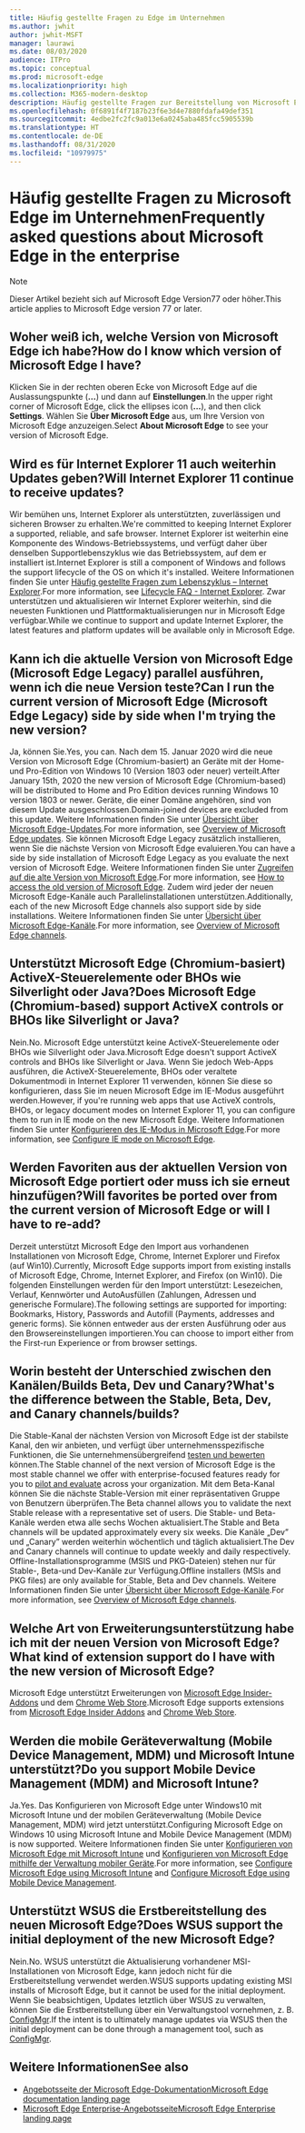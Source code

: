 ```yaml
---
title: Häufig gestellte Fragen zu Edge im Unternehmen
ms.author: jwhit
author: jwhit-MSFT
manager: laurawi
ms.date: 08/03/2020
audience: ITPro
ms.topic: conceptual
ms.prod: microsoft-edge
ms.localizationpriority: high
ms.collection: M365-modern-desktop
description: Häufig gestellte Fragen zur Bereitstellung von Microsoft Edge im Unternehmen
ms.openlocfilehash: 0f6891f4f7187b23f6e3d4e7880fdafa49def351
ms.sourcegitcommit: 4edbe2fc2fc9a013e6a0245aba485fcc5905539b
ms.translationtype: HT
ms.contentlocale: de-DE
ms.lasthandoff: 08/31/2020
ms.locfileid: "10979975"
---
```

# <span data-ttu-id="010ce-103">Häufig gestellte Fragen zu Microsoft Edge im Unternehmen</span><span class="sxs-lookup"><span data-stu-id="010ce-103">Frequently asked questions about Microsoft Edge in the enterprise</span></span>

> [!NOTE]
> <span data-ttu-id="010ce-104">Dieser Artikel bezieht sich auf Microsoft Edge Version77 oder höher.</span><span class="sxs-lookup"><span data-stu-id="010ce-104">This article applies to Microsoft Edge version 77 or later.</span></span>

## <span data-ttu-id="010ce-105">Woher weiß ich, welche Version von Microsoft Edge ich habe?</span><span class="sxs-lookup"><span data-stu-id="010ce-105">How do I know which version of Microsoft Edge I have?</span></span>

<span data-ttu-id="010ce-106">Klicken Sie in der rechten oberen Ecke von Microsoft Edge auf die Auslassungspunkte (**…**) und dann auf **Einstellungen**.</span><span class="sxs-lookup"><span data-stu-id="010ce-106">In the upper right corner of Microsoft Edge, click the ellipses icon (**...**), and then click **Settings**.</span></span> <span data-ttu-id="010ce-107">Wählen Sie **Über Microsoft Edge** aus, um Ihre Version von Microsoft Edge anzuzeigen.</span><span class="sxs-lookup"><span data-stu-id="010ce-107">Select **About Microsoft Edge** to see your version of Microsoft Edge.</span></span>

## <span data-ttu-id="010ce-108">Wird es für Internet Explorer 11 auch weiterhin Updates geben?</span><span class="sxs-lookup"><span data-stu-id="010ce-108">Will Internet Explorer 11 continue to receive updates?</span></span>

<span data-ttu-id="010ce-109">Wir bemühen uns, Internet Explorer als unterstützten, zuverlässigen und sicheren Browser zu erhalten.</span><span class="sxs-lookup"><span data-stu-id="010ce-109">We're committed to keeping Internet Explorer a supported, reliable, and safe browser.</span></span> <span data-ttu-id="010ce-110">Internet Explorer ist weiterhin eine Komponente des Windows-Betriebssystems, und verfügt daher über denselben Supportlebenszyklus wie das Betriebssystem, auf dem er installiert ist.</span><span class="sxs-lookup"><span data-stu-id="010ce-110">Internet Explorer is still a component of Windows and follows the support lifecycle of the OS on which it's installed.</span></span> <span data-ttu-id="010ce-111">Weitere Informationen finden Sie unter [Häufig gestellte Fragen zum Lebenszyklus – Internet Explorer](https://support.microsoft.com/help/17454/).</span><span class="sxs-lookup"><span data-stu-id="010ce-111">For more information, see [Lifecycle FAQ - Internet Explorer](https://support.microsoft.com/help/17454/).</span></span> <span data-ttu-id="010ce-112">Zwar unterstützen und aktualisieren wir Internet Explorer weiterhin, sind die neuesten Funktionen und Plattformaktualisierungen nur in Microsoft Edge verfügbar.</span><span class="sxs-lookup"><span data-stu-id="010ce-112">While we continue to support and update Internet Explorer, the latest features and platform updates will be available only in Microsoft Edge.</span></span>

## <span data-ttu-id="010ce-113">Kann ich die aktuelle Version von Microsoft Edge (Microsoft Edge Legacy) parallel ausführen, wenn ich die neue Version teste?</span><span class="sxs-lookup"><span data-stu-id="010ce-113">Can I run the current version of Microsoft Edge (Microsoft Edge Legacy) side by side when I'm trying the new version?</span></span>

<span data-ttu-id="010ce-114">Ja, können Sie.</span><span class="sxs-lookup"><span data-stu-id="010ce-114">Yes, you can.</span></span> <span data-ttu-id="010ce-115">Nach dem 15. Januar 2020 wird die neue Version von Microsoft Edge (Chromium-basiert) an Geräte mit der Home- und Pro-Edition von Windows 10 (Version 1803 oder neuer) verteilt.</span><span class="sxs-lookup"><span data-stu-id="010ce-115">After January 15th, 2020 the new version of Microsoft Edge (Chromium-based) will be distributed to Home and Pro Edition devices running Windows 10 version 1803 or newer.</span></span> <span data-ttu-id="010ce-116">Geräte, die einer Domäne angehören, sind von diesem Update ausgeschlossen.</span><span class="sxs-lookup"><span data-stu-id="010ce-116">Domain-joined devices are excluded from this update.</span></span> <span data-ttu-id="010ce-117">Weitere Informationen finden Sie unter [Übersicht über Microsoft Edge-Updates](https://docs.microsoft.com/deployedge/microsoft-edge-blocker-toolkit#overview).</span><span class="sxs-lookup"><span data-stu-id="010ce-117">For more information, see [Overview of Microsoft Edge updates](https://docs.microsoft.com/deployedge/microsoft-edge-blocker-toolkit#overview).</span></span> <span data-ttu-id="010ce-118">Sie können Microsoft Edge Legacy zusätzlich installieren, wenn Sie die nächste Version von Microsoft Edge evaluieren.</span><span class="sxs-lookup"><span data-stu-id="010ce-118">You can have a side by side installation of Microsoft Edge Legacy as you evaluate the next version of Microsoft Edge.</span></span> <span data-ttu-id="010ce-119">Weitere Informationen finden Sie unter [Zugreifen auf die alte Version von Microsoft Edge](https://docs.microsoft.com/deployedge/microsoft-edge-sysupdate-access-old-edge).</span><span class="sxs-lookup"><span data-stu-id="010ce-119">For more information, see [How to access the old version of Microsoft Edge](https://docs.microsoft.com/deployedge/microsoft-edge-sysupdate-access-old-edge).</span></span> <span data-ttu-id="010ce-120">Zudem wird jeder der neuen Microsoft Edge-Kanäle auch Parallelinstallationen unterstützen.</span><span class="sxs-lookup"><span data-stu-id="010ce-120">Additionally, each of the new Microsoft Edge channels also support side by side installations.</span></span> <span data-ttu-id="010ce-121">Weitere Informationen finden Sie unter [Übersicht über Microsoft Edge-Kanäle](https://docs.microsoft.com/deployedge/microsoft-edge-channels).</span><span class="sxs-lookup"><span data-stu-id="010ce-121">For more information, see [Overview of Microsoft Edge channels](https://docs.microsoft.com/deployedge/microsoft-edge-channels).</span></span>

## <span data-ttu-id="010ce-122">Unterstützt Microsoft Edge (Chromium-basiert) ActiveX-Steuerelemente oder BHOs wie Silverlight oder Java?</span><span class="sxs-lookup"><span data-stu-id="010ce-122">Does Microsoft Edge (Chromium-based) support ActiveX controls or BHOs like Silverlight or Java?</span></span>

<span data-ttu-id="010ce-123">Nein.</span><span class="sxs-lookup"><span data-stu-id="010ce-123">No.</span></span> <span data-ttu-id="010ce-124">Microsoft Edge unterstützt keine ActiveX-Steuerelemente oder BHOs wie Silverlight oder Java.</span><span class="sxs-lookup"><span data-stu-id="010ce-124">Microsoft Edge doesn't support ActiveX controls and BHOs like Silverlight or Java.</span></span> <span data-ttu-id="010ce-125">Wenn Sie jedoch Web-Apps ausführen, die ActiveX-Steuerelemente, BHOs oder veraltete Dokumentmodi in Internet Explorer 11 verwenden, können Sie diese so konfigurieren, dass Sie im neuen Microsoft Edge im IE-Modus ausgeführt werden.</span><span class="sxs-lookup"><span data-stu-id="010ce-125">However, if you're running web apps that use ActiveX controls, BHOs, or legacy document modes on Internet Explorer 11, you can configure them to run in IE mode on the new Microsoft Edge.</span></span> <span data-ttu-id="010ce-126">Weitere Informationen finden Sie unter [Konfigurieren des IE-Modus in Microsoft Edge](https://docs.microsoft.com/DeployEdge/edge-ie-mode).</span><span class="sxs-lookup"><span data-stu-id="010ce-126">For more information, see [Configure IE mode on Microsoft Edge](https://docs.microsoft.com/DeployEdge/edge-ie-mode).</span></span>

## <span data-ttu-id="010ce-127">Werden Favoriten aus der aktuellen Version von Microsoft Edge portiert oder muss ich sie erneut hinzufügen?</span><span class="sxs-lookup"><span data-stu-id="010ce-127">Will favorites be ported over from the current version of Microsoft Edge or will I have to re-add?</span></span>

<span data-ttu-id="010ce-128">Derzeit unterstützt Microsoft Edge den Import aus vorhandenen Installationen von Microsoft Edge, Chrome, Internet Explorer und Firefox (auf Win10).</span><span class="sxs-lookup"><span data-stu-id="010ce-128">Currently, Microsoft Edge supports import from existing installs of Microsoft Edge, Chrome, Internet Explorer, and Firefox (on Win10).</span></span> <span data-ttu-id="010ce-129">Die folgenden Einstellungen werden für den Import unterstützt: Lesezeichen, Verlauf, Kennwörter und AutoAusfüllen (Zahlungen, Adressen und generische Formulare).</span><span class="sxs-lookup"><span data-stu-id="010ce-129">The following settings are supported for importing: Bookmarks, History, Passwords and Autofill (Payments, addresses and generic forms).</span></span> <span data-ttu-id="010ce-130">Sie können entweder aus der ersten Ausführung oder aus den Browsereinstellungen importieren.</span><span class="sxs-lookup"><span data-stu-id="010ce-130">You can choose to import either from the First-run Experience or from browser settings.</span></span>  

## <span data-ttu-id="010ce-131">Worin besteht der Unterschied zwischen den Kanälen/Builds Beta, Dev und Canary?</span><span class="sxs-lookup"><span data-stu-id="010ce-131">What's the difference between the Stable, Beta, Dev, and Canary channels/builds?</span></span>

<span data-ttu-id="010ce-132">Die Stable-Kanal der nächsten Version von Microsoft Edge ist der stabilste Kanal, den wir anbieten, und verfügt über unternehmensspezifische Funktionen, die Sie unternehmensübergreifend [testen und bewerten](https://aka.ms/EdgeEnterprise) können.</span><span class="sxs-lookup"><span data-stu-id="010ce-132">The Stable channel of the next version of Microsoft Edge is the most stable channel we offer with enterprise-focused features ready for you to [pilot and evaluate](https://aka.ms/EdgeEnterprise) across your organization.</span></span> <span data-ttu-id="010ce-133">Mit dem Beta-Kanal können Sie die nächste Stable-Version mit einer repräsentativen Gruppe von Benutzern überprüfen.</span><span class="sxs-lookup"><span data-stu-id="010ce-133">The Beta channel allows you to validate the next Stable release with a representative set of users.</span></span> <span data-ttu-id="010ce-134">Die Stable- und Beta-Kanäle werden etwa alle sechs Wochen aktualisiert.</span><span class="sxs-lookup"><span data-stu-id="010ce-134">The Stable and Beta channels will be updated approximately every six weeks.</span></span> <span data-ttu-id="010ce-135">Die Kanäle „Dev” und „Canary” werden weiterhin wöchentlich und täglich aktualisiert.</span><span class="sxs-lookup"><span data-stu-id="010ce-135">The Dev and Canary channels will continue to update weekly and daily respectively.</span></span> <span data-ttu-id="010ce-136">Offline-Installationsprogramme (MSIS und PKG-Dateien) stehen nur für Stable-, Beta-und Dev-Kanäle zur Verfügung.</span><span class="sxs-lookup"><span data-stu-id="010ce-136">Offline installers (MSIs and PKG files) are only available for Stable, Beta and Dev channels.</span></span> <span data-ttu-id="010ce-137">Weitere Informationen finden Sie unter [Übersicht über Microsoft Edge-Kanäle](https://docs.microsoft.com/deployedge/microsoft-edge-channels).</span><span class="sxs-lookup"><span data-stu-id="010ce-137">For more information, see [Overview of Microsoft Edge channels](https://docs.microsoft.com/deployedge/microsoft-edge-channels).</span></span>

## <span data-ttu-id="010ce-138">Welche Art von Erweiterungsunterstützung habe ich mit der neuen Version von Microsoft Edge?</span><span class="sxs-lookup"><span data-stu-id="010ce-138">What kind of extension support do I have with the new version of Microsoft Edge?</span></span>

<span data-ttu-id="010ce-139">Microsoft Edge unterstützt Erweiterungen von [Microsoft Edge Insider-Addons](https://go.microsoft.com/fwlink/?linkid=2081222) und dem [Chrome Web Store](https://go.microsoft.com/fwlink/?linkid=2072338).</span><span class="sxs-lookup"><span data-stu-id="010ce-139">Microsoft Edge supports extensions from [Microsoft Edge Insider Addons](https://go.microsoft.com/fwlink/?linkid=2081222) and [Chrome Web Store](https://go.microsoft.com/fwlink/?linkid=2072338).</span></span>

## <span data-ttu-id="010ce-140">Werden die mobile Geräteverwaltung (Mobile Device Management, MDM) und Microsoft Intune unterstützt?</span><span class="sxs-lookup"><span data-stu-id="010ce-140">Do you support Mobile Device Management (MDM) and Microsoft Intune?</span></span>

<span data-ttu-id="010ce-141">Ja.</span><span class="sxs-lookup"><span data-stu-id="010ce-141">Yes.</span></span> <span data-ttu-id="010ce-142">Das Konfigurieren von Microsoft Edge unter Windows10 mit Microsoft Intune und der mobilen Geräteverwaltung (Mobile Device Management, MDM) wird jetzt unterstützt.</span><span class="sxs-lookup"><span data-stu-id="010ce-142">Configuring Microsoft Edge on Windows 10 using Microsoft Intune and Mobile Device Management (MDM) is now supported.</span></span> <span data-ttu-id="010ce-143">Weitere Informationen finden Sie unter [Konfigurieren von Microsoft Edge mit Microsoft Intune](configure-edge-with-intune.md) und [Konfigurieren von Microsoft Edge mithilfe der Verwaltung mobiler Geräte](configure-edge-with-mdm.md).</span><span class="sxs-lookup"><span data-stu-id="010ce-143">For more information, see [Configure Microsoft Edge using Microsoft Intune](configure-edge-with-intune.md) and [Configure Microsoft Edge using Mobile Device Management](configure-edge-with-mdm.md).</span></span>

## <span data-ttu-id="010ce-144">Unterstützt WSUS die Erstbereitstellung des neuen Microsoft Edge?</span><span class="sxs-lookup"><span data-stu-id="010ce-144">Does WSUS support the initial deployment of the new Microsoft Edge?</span></span>

<span data-ttu-id="010ce-145">Nein.</span><span class="sxs-lookup"><span data-stu-id="010ce-145">No.</span></span> <span data-ttu-id="010ce-146">WSUS unterstützt die Aktualisierung vorhandener MSI-Installationen von Microsoft Edge, kann jedoch nicht für die Erstbereitstellung verwendet werden.</span><span class="sxs-lookup"><span data-stu-id="010ce-146">WSUS supports updating existing MSI installs of Microsoft Edge, but it cannot be used for the initial deployment.</span></span> <span data-ttu-id="010ce-147">Wenn Sie beabsichtigen, Updates letztlich über WSUS zu verwalten, können Sie die Erstbereitstellung über ein Verwaltungstool vornehmen, z. B. [ConfigMgr](https://docs.microsoft.com/configmgr/apps/deploy-use/deploy-edge?toc=https://docs.microsoft.com/DeployEdge/toc.json&bc=https://docs.microsoft.com/DeployEdge/breadcrumb/toc.json).</span><span class="sxs-lookup"><span data-stu-id="010ce-147">If the intent is to ultimately manage updates via WSUS then the initial deployment can be done through a management tool, such as [ConfigMgr](https://docs.microsoft.com/configmgr/apps/deploy-use/deploy-edge?toc=https://docs.microsoft.com/DeployEdge/toc.json&bc=https://docs.microsoft.com/DeployEdge/breadcrumb/toc.json).</span></span>

## <span data-ttu-id="010ce-148">Weitere Informationen</span><span class="sxs-lookup"><span data-stu-id="010ce-148">See also</span></span>

- [<span data-ttu-id="010ce-149">Angebotsseite der Microsoft Edge-Dokumentation</span><span class="sxs-lookup"><span data-stu-id="010ce-149">Microsoft Edge documentation landing page</span></span>](https://docs.microsoft.com/DeployEdge/)
- [<span data-ttu-id="010ce-150">Microsoft Edge Enterprise-Angebotsseite</span><span class="sxs-lookup"><span data-stu-id="010ce-150">Microsoft Edge Enterprise landing page</span></span>](https://aka.ms/EdgeEnterprise)
